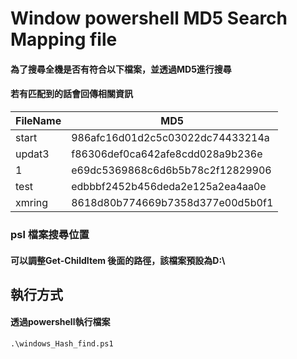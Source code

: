 # Window powershell MD5 Search Mapping file


#### 為了搜尋全機是否有符合以下檔案，並透過MD5進行搜尋
#### 若有匹配到的話會回傳相關資訊
|FileName |MD5                             |
|-----    |--------------------------------|
|start    |986afc16d01d2c5c03022dc74433214a|
|updat3   |f86306def0ca642afe8cdd028a9b236e|
|1        |e69dc5369868c6d6b5b78c2f12829906|
|test     |edbbbf2452b456deda2e125a2ea4aa0e|
|xmring   |8618d80b774669b7358d377e00d5b0f1|


### psl 檔案搜尋位置
#### 可以調整Get-ChildItem 後面的路徑，該檔案預設為D:\

## 執行方式



#### 透過powershell執行檔案
```
.\windows_Hash_find.ps1
```
